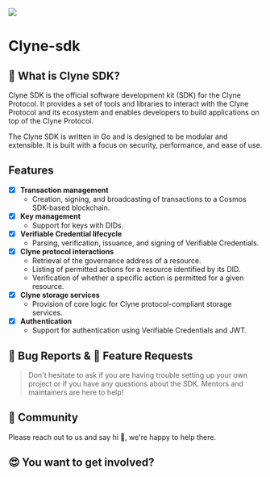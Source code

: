 <p align="center">
  
 
  <a href="https://twitter.com/axonexyz"><img src="https://img.shields.io/badge/Twitter-1DA1F2?style=for-the-badge&logo=twitter&logoColor=white" /></a> &nbsp;
  
 
</p>

# Clyne-sdk



## 🤔 What is Clyne SDK?

Clyne SDK is the official software development kit (SDK) for the Clyne Protocol. It provides a set of tools and libraries to interact with the Clyne Protocol and its ecosystem and enables developers to build applications on top of the Clyne Protocol.

The Clyne SDK is written in Go and is designed to be modular and extensible. It is built with a focus on security, performance, and ease of use.

## Features

- [x] **Transaction management**
  - Creation, signing, and broadcasting of transactions to a Cosmos SDK-based blockchain.
- [x] **Key management**
  - Support for keys with DIDs.
- [x] **Verifiable Credential lifecycle**
  - Parsing, verification, issuance, and signing of Verifiable Credentials.
- [x] **Clyne protocol interactions**
  - Retrieval of the governance address of a resource.
  - Listing of permitted actions for a resource identified by its DID.
  - Verification of whether a specific action is permitted for a given resource.
- [x] **Clyne storage services**
  - Provision of core logic for Clyne protocol-compliant storage services.
- [x] **Authentication**
  - Support for authentication using Verifiable Credentials and JWT.

## 🐛 Bug Reports & 🌟 Feature Requests

> Don't hesitate to ask if you are having trouble setting up your own project or if you have any questions about the SDK.
> Mentors and maintainers are here to help!

## 🤝 Community

Please reach out to us and say hi 👋, we're happy to help there.

## 😍 You want to get involved?
